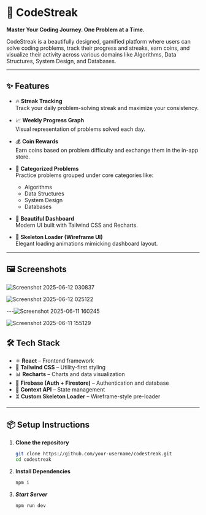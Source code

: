 # 🚀 CodeStreak

**Master Your Coding Journey. One Problem at a Time.**

CodeStreak is a beautifully designed, gamified platform where users can solve coding problems, track their progress and streaks, earn coins, and visualize their activity across various domains like Algorithms, Data Structures, System Design, and Databases.

---

## ✨ Features

- 🔥 **Streak Tracking**  
  Track your daily problem-solving streak and maximize your consistency.

- 📈 **Weekly Progress Graph**  
  Visual representation of problems solved each day.

- 💰 **Coin Rewards**  
  Earn coins based on problem difficulty and exchange them in the in-app store.

- 🧠 **Categorized Problems**  
  Practice problems grouped under core categories like:
  - Algorithms
  - Data Structures
  - System Design
  - Databases

- 🎨 **Beautiful Dashboard**  
  Modern UI built with Tailwind CSS and Recharts.

- 🧩 **Skeleton Loader (Wireframe UI)**  
  Elegant loading animations mimicking dashboard layout.

---

## 🖼️ Screenshots

![Screenshot 2025-06-12 030837](https://github.com/user-attachments/assets/4c759146-4e9c-479d-925e-6e514c15fc88)

![Screenshot 2025-06-12 025122](https://github.com/user-attachments/assets/ea8af300-e950-4bc0-8258-49dcb4ac7577)

---![Screenshot 2025-06-11 160245](https://github.com/user-attachments/assets/19665b5a-732e-4b99-b55e-23384cede68f)

![Screenshot 2025-06-11 155129](https://github.com/user-attachments/assets/f40c8465-5cba-4be6-a32e-7824bb4368ca)


## 🛠️ Tech Stack

- ⚛️ **React** – Frontend framework
- 💨 **Tailwind CSS** – Utility-first styling
- 📊 **Recharts** – Charts and data visualization
- 🔐 **Firebase (Auth + Firestore)** – Authentication and database
- 🧠 **Context API** – State management
- ⏳ **Custom Skeleton Loader** – Wireframe-style pre-loader

---

## 📦 Setup Instructions

1. **Clone the repository**
   ```bash
   git clone https://github.com/your-username/codestreak.git
   cd codestreak
   ```
2. **Install Dependencies**
   ```bash
   npm i
   ```
3. ***Start Server***
   ```bash
   npm run dev
   ```
   
